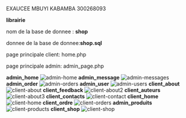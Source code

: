 EXAUCEE MBUYI KABAMBA
300268093


**librairie**


nom de la base de donnee : **shop**



donnee de la base de donnee:**shop.sql**


page principale client: home.php


page principale  admin: admin_page.php


**admin_home**
![admin-home](https://github.com/exaucee2/librairie/assets/115640641/da9a24a8-29e8-4993-b6cf-d3ab081df73e)
**admin_message**
![admin-messages](https://github.com/exaucee2/librairie/assets/115640641/34512390-3658-4b1e-961d-5ee64832e099)
**admin_order**
![admin-orders](https://github.com/exaucee2/librairie/assets/115640641/89cd94be-422c-4e32-b848-cdfb5391b3cd)
**admin_user**
![admin-users](https://github.com/exaucee2/librairie/assets/115640641/c056af01-e6a2-4fad-821a-09bd9d18c6ec)
**client_about**
![client-about](https://github.com/exaucee2/librairie/assets/115640641/ed12b939-57fe-4121-b08c-e72ef66967c4)
**client_feedback**
![client-about2](https://github.com/exaucee2/librairie/assets/115640641/c6b23f53-0aac-41b9-b7c3-d735983e06d2)
**client_auteurs**
![client-about3](https://github.com/exaucee2/librairie/assets/115640641/ade72ab7-8b91-4631-9381-71fde656ff1a)
**client_contacts**
![client-contact](https://github.com/exaucee2/librairie/assets/115640641/abea8480-126e-4a23-ac23-22ff3db636e7)
**client_home**
![client-home](https://github.com/exaucee2/librairie/assets/115640641/03e18448-d7da-4d3e-ae2b-eae29995abd6)
**client_ordre**
![client-orders](https://github.com/exaucee2/librairie/assets/115640641/6feb84d9-8650-40d5-9ce2-40c68b2568be)
**admin_produits**
![client-products](https://github.com/exaucee2/librairie/assets/115640641/ec13dcfa-c493-4b69-81f6-14dcae3dc138)
**client_shop**
![client-shop](https://github.com/exaucee2/librairie/assets/115640641/5041d635-420e-41ae-aada-017cb5d8e56e)
